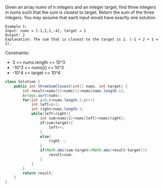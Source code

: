 Given an array nums of n integers and an integer target, find three integers in nums such that the sum is closest to target. Return the sum of the three integers. You may assume that each input would have exactly one solution.
```
Example 1:
Input: nums = [-1,2,1,-4], target = 1
Output: 2
Explanation: The sum that is closest to the target is 2. (-1 + 2 + 1 = 2).
```
Constraints:

* 3 <= nums.length <= 10^3
* -10^3 <= nums[i] <= 10^3
* -10^4 <= target <= 10^4

```java
class Solution {
    public int threeSumClosest(int[] nums, int target) {
        int result=nums[0]+nums[1]+nums[nums.length-1];
        Arrays.sort(nums);
        for(int i=0;i<nums.length-2;i++){
            int left=i+1;
            int right=nums.length-1;
            while(left<right){
                int sum=nums[i]+nums[left]+nums[right];
                if(sum<target){
                    left++;
                }
                else{
                    right--;
                }
                if(Math.abs(sum-target)<Math.abs(result-target)){
                    result=sum;
                }
            }
        }
        return result;
    }
}
```
